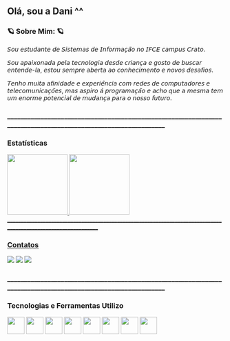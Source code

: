 ## Olá, sou a Dani ^^

###  🪐 Sobre Mim: 🪐

𝘚𝘰𝘶 𝘦𝘴𝘵𝘶𝘥𝘢𝘯𝘵𝘦 𝘥𝘦 𝘚𝘪𝘴𝘵𝘦𝘮𝘢𝘴 𝘥𝘦 𝘐𝘯𝘧𝘰𝘳𝘮𝘢𝘤̧𝘢̃𝘰 𝘯𝘰 𝘐𝘍𝘊𝘌 𝘤𝘢𝘮𝘱𝘶𝘴 𝘊𝘳𝘢𝘵𝘰. 

𝘚𝘰𝘶 𝘢𝘱𝘢𝘪𝘹𝘰𝘯𝘢𝘥𝘢 𝘱𝘦𝘭𝘢 𝘵𝘦𝘤𝘯𝘰𝘭𝘰𝘨𝘪𝘢 𝘥𝘦𝘴𝘥𝘦 𝘤𝘳𝘪𝘢𝘯𝘤̧𝘢 𝘦 𝘨𝘰𝘴𝘵𝘰 𝘥𝘦 𝘣𝘶𝘴𝘤𝘢𝘳 𝘦𝘯𝘵𝘦𝘯𝘥𝘦-𝘭𝘢, 𝘦𝘴𝘵𝘰𝘶 𝘴𝘦𝘮𝘱𝘳𝘦 𝘢𝘣𝘦𝘳𝘵𝘢 𝘢𝘰 𝘤𝘰𝘯𝘩𝘦𝘤𝘪𝘮𝘦𝘯𝘵𝘰 𝘦 𝘯𝘰𝘷𝘰𝘴 𝘥𝘦𝘴𝘢𝘧𝘪𝘰𝘴. 

𝘛𝘦𝘯𝘩𝘰 𝘮𝘶𝘪𝘵𝘢 𝘢𝘧𝘪𝘯𝘪𝘥𝘢𝘥𝘦 𝘦 𝘦𝘹𝘱𝘦𝘳𝘪𝘦̂𝘯𝘤𝘪𝘢 𝘤𝘰𝘮 𝘳𝘦𝘥𝘦𝘴 𝘥𝘦 𝘤𝘰𝘮𝘱𝘶𝘵𝘢𝘥𝘰𝘳𝘦𝘴 𝘦 𝘵𝘦𝘭𝘦𝘤𝘰𝘮𝘶𝘯𝘪𝘤𝘢𝘤̧𝘰̃𝘦𝘴, 𝘮𝘢𝘴 𝘢𝘴𝘱𝘪𝘳𝘰 𝘢̀ 𝘱𝘳𝘰𝘨𝘳𝘢𝘮𝘢𝘤̧𝘢̃𝘰 𝘦 𝘢𝘤𝘩𝘰 𝘲𝘶𝘦 𝘢 𝘮𝘦𝘴𝘮𝘢 𝘵𝘦𝘮 𝘶𝘮 𝘦𝘯𝘰𝘳𝘮𝘦 𝘱𝘰𝘵𝘦𝘯𝘤𝘪𝘢𝘭 𝘥𝘦 𝘮𝘶𝘥𝘢𝘯𝘤̧𝘢 𝘱𝘢𝘳𝘢 𝘰 𝘯𝘰𝘴𝘴𝘰 𝘧𝘶𝘵𝘶𝘳𝘰.

### _______________________________________________________________________________________________________________
### Estatísticas 

 <div>
  <a href="https://github.com/dcarls">
  <img height="140em" src="https://github-readme-stats.vercel.app/api?username=dcarls&show_icons=true&theme=dracula&include_all_commits=true&count_private=true"/>
  <img height="140em" src="https://github-readme-stats.vercel.app/api/top-langs/?username=scarls&layout=compact&langs_count=16&theme=dracula"/>
</div>
<div sty
 
### _______________________________________________________________________________________________________________
          
###   Contatos
<div> 
  
  <a href="https://www.instagram.com/dc4rls" target="_blank"><img src="https://img.shields.io/badge/-Instagram-%23E4405F?style=for-the-badge&logo=instagram&logoColor=white" target="_blank"></a>
   <a href = "danyellekarlos1890@gmail.com"><img src="https://img.shields.io/badge/-Gmail-%23333?style=for-the-badge&logo=gmail&logoColor=white" target="_blank"></a>
  <a href="[https://www.linkedin.com/in/daniele-carlos-02a8ba272/)" target="_blank"><img src="https://img.shields.io/badge/-LinkedIn-%230077B5?style=for-the-badge&logo=linkedin&logoColor=white" target="_blank"></a> 
  
 ### _______________________________________________________________________________________________________________

### Tecnologias e Ferramentas Utilizo 

<p align="left">
    <img src="https://cdn.jsdelivr.net/gh/devicons/devicon/icons/python/python-original.svg" width="40" height="40"/>
  <img src="https://cdn.jsdelivr.net/gh/devicons/devicon/icons/java/java-original.svg" width="40" height="40"/>
  <img src="https://cdn.jsdelivr.net/gh/devicons/devicon@latest/icons/javascript/javascript-original.svg" width="40" height="40"/>
  <img src="https://cdn.jsdelivr.net/gh/devicons/devicon@latest/icons/react/react-original.svg" width="40" height="40"/>
  <img src="https://cdn.jsdelivr.net/gh/devicons/devicon@latest/icons/html5/html5-original.svg" width="40" height="40"/>
  <img src="https://cdn.jsdelivr.net/gh/devicons/devicon@latest/icons/css3/css3-original.svg" width="40" height="40"/>
  <img src="https://cdn.jsdelivr.net/gh/devicons/devicon@latest/icons/nodejs/nodejs-original.svg" width="40" height="40"/>
  <img src="https://cdn.jsdelivr.net/gh/devicons/devicon@latest/icons/mysql/mysql-original.svg" width="40" height="40"/>
 



 
